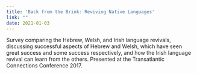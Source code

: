 ```yaml
---
title: 'Back from the Brink: Reviving Native Languages'
link: ""
date: 2021-01-03
---
```


 Survey comparing the Hebrew, Welsh, and Irish language revivals, discussing successful aspects of Hebrew and Welsh, which have seen great success and some success respectively, and how the Irish language revival can learn from the others. Presented at the Transatlantic Connections Conference 2017.